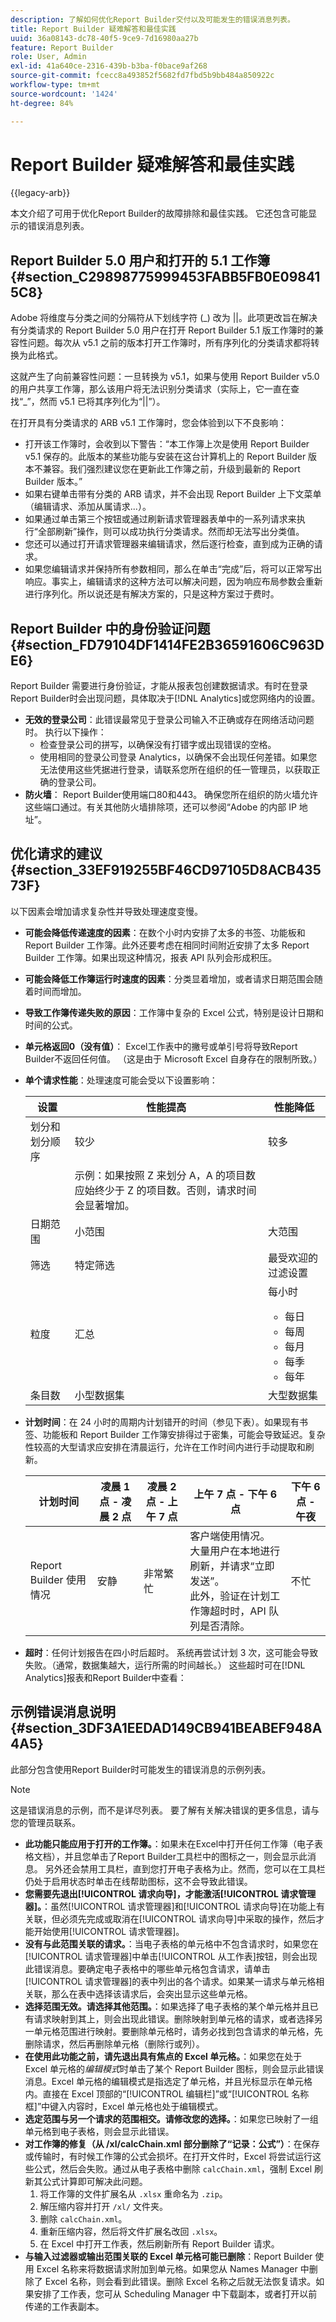 ```yaml
---
description: 了解如何优化Report Builder交付以及可能发生的错误消息列表。
title: Report Builder 疑难解答和最佳实践
uuid: 36a08143-dc78-40f5-9ce9-7d16980aa27b
feature: Report Builder
role: User, Admin
exl-id: 41a640ce-2316-439b-b3ba-f0bace9af268
source-git-commit: fcecc8a493852f5682fd7fbd5b9bb484a850922c
workflow-type: tm+mt
source-wordcount: '1424'
ht-degree: 84%

---
```


# Report Builder 疑难解答和最佳实践

{{legacy-arb}}

本文介绍了可用于优化Report Builder的故障排除和最佳实践。 它还包含可能显示的错误消息列表。

## Report Builder 5.0 用户和打开的 5.1 工作簿 {#section_C29898775999453FABB5FB0E098415C8}

Adobe 将维度与分类之间的分隔符从下划线字符 (_) 改为 ||。此项更改旨在解决有分类请求的 Report Builder 5.0 用户在打开 Report Builder 5.1 版工作簿时的兼容性问题。每次从 v5.1 之前的版本打开工作簿时，所有序列化的分类请求都将转换为此格式。

这就产生了向前兼容性问题：一旦转换为 v5.1，如果与使用 Report Builder v5.0 的用户共享工作簿，那么该用户将无法识别分类请求（实际上，它一直在查找“_”，然而 v5.1 已将其序列化为“||”）。

在打开具有分类请求的 ARB v5.1 工作簿时，您会体验到以下不良影响：

* 打开该工作簿时，会收到以下警告：“本工作簿上次是使用 Report Builder v5.1 保存的。此版本的某些功能与安装在这台计算机上的 Report Builder 版本不兼容。我们强烈建议您在更新此工作簿之前，升级到最新的 Report Builder 版本。”
* 如果右键单击带有分类的 ARB 请求，并不会出现 Report Builder 上下文菜单（编辑请求、添加从属请求...）。
* 如果通过单击第三个按钮或通过刷新请求管理器表单中的一系列请求来执行“全部刷新”操作，则可以成功执行分类请求。然而却无法写出分类值。
* 您还可以通过打开请求管理器来编辑请求，然后逐行检查，直到成为正确的请求。
* 如果您编辑请求并保持所有参数相同，那么在单击“完成”后，将可以正常写出响应。事实上，编辑请求的这种方法可以解决问题，因为响应布局参数会重新进行序列化。所以说还是有解决方案的，只是这种方案过于费时。

## Report Builder 中的身份验证问题 {#section_FD79104DF1414FE2B36591606C963DE6}

Report Builder 需要进行身份验证，才能从报表包创建数据请求。有时在登录Report Builder时会出现问题，具体取决于[!DNL Analytics]或您网络内的设置。

* **无效的登录公司**：此错误最常见于登录公司输入不正确或存在网络活动问题时。 执行以下操作：
   * 检查登录公司的拼写，以确保没有打错字或出现错误的空格。
   * 使用相同的登录公司登录 Analytics，以确保不会出现任何差错。如果您无法使用这些凭据进行登录，请联系您所在组织的任一管理员，以获取正确的登录公司。
* **防火墙**： Report Builder使用端口80和443。 确保您所在组织的防火墙允许这些端口通过。有关其他防火墙排除项，还可以参阅“Adobe 的内部 IP 地址”。

## 优化请求的建议 {#section_33EF919255BF46CD97105D8ACB43573F}

以下因素会增加请求复杂性并导致处理速度变慢。

* **可能会降低传递速度的因素**：在数个小时内安排了太多的书签、功能板和 Report Builder 工作簿。此外还要考虑在相同时间附近安排了太多 Report Builder 工作簿。如果出现这种情况，报表 API 队列会形成积压。
* **可能会降低工作簿运行时速度的因素**：分类显着增加，或者请求日期范围会随着时间而增加。
* **导致工作簿传递失败的原因**：工作簿中复杂的 Excel 公式，特别是设计日期和时间的公式。
* **单元格返回0（没有值）**： Excel工作表中的撇号或单引号将导致Report Builder不返回任何值。 （这是由于 Microsoft Excel 自身存在的限制所致。）
* **单个请求性能**：处理速度可能会受以下设置影响：

  | 设置 | 性能提高 | 性能降低 |
  |--- |--- |--- |
  | 划分和划分顺序 | 较少 | 较多 |
  |  | 示例：如果按照 Z 来划分 A，A 的项目数应始终少于 Z 的项目数。否则，请求时间会显著增加。 |
  | 日期范围 | 小范围 | 大范围 |
  | 筛选 | 特定筛选 | 最受欢迎的过滤设置 |
  | 粒度 | 汇总 | 每小时<ul><li>每日</li><li>每周</li><li>每月</li><li>每季</li><li>每年</li></ul> |
  | 条目数 | 小型数据集 | 大型数据集 |

* **计划时间**：在 24 小时的周期内计划错开的时间（参见下表）。如果现有书签、功能板和 Report Builder 工作簿安排得过于密集，可能会导致延迟。复杂性较高的大型请求应安排在清晨运行，允许在工作时间内进行手动提取和刷新。

  | 计划时间 | 凌晨 1 点 - 凌晨 2 点 | 凌晨 2 点 - 上午 7 点 | 上午 7 点 - 下午 6 点 | 下午 6 点 - 午夜 |
  |--- |--- |--- |--- |--- |
  | Report Builder 使用情况 | 安静 | 非常繁忙 | 客户端使用情况。<br>大量用户在本地进行刷新，并请求“立即发送”。<br>此外，验证在计划工作簿超时时，API 队列是否清除。 | 不忙 |

* **超时**：任何计划报告在四小时后超时。 系统再尝试计划 3 次，这可能会导致失败。（通常，数据集越大，运行所需的时间越长。） 这些超时可在[!DNL Analytics]报表和Report Builder中查看：

## 示例错误消息说明 {#section_3DF3A1EEDAD149CB941BEABEF948A4A5}

此部分包含使用Report Builder时可能发生的错误消息的示例列表。

>[!NOTE]
>
>这是错误消息的示例，而不是详尽列表。 要了解有关解决错误的更多信息，请与您的管理员联系。

* **此功能只能应用于打开的工作簿。**：如果未在Excel中打开任何工作簿（电子表格文档），并且您单击了Report Builder工具栏中的图标之一，则会显示此消息。 另外还会禁用工具栏，直到您打开电子表格为止。然而，您可以在工具栏仍处于启用状态时单击在线帮助图标，这不会导致此错误。
* **您需要先退出[!UICONTROL 请求向导]，才能激活[!UICONTROL 请求管理器]。**：虽然[!UICONTROL 请求管理器]和[!UICONTROL 请求向导]在功能上有关联，但必须先完成或取消在[!UICONTROL 请求向导]中采取的操作，然后才能开始使用[!UICONTROL 请求管理器]。
* **没有与此范围关联的请求。**：当电子表格的单元格中不包含请求时，如果您在[!UICONTROL 请求管理器]中单击[!UICONTROL 从工作表]按钮，则会出现此错误消息。要确定电子表格中的哪些单元格包含请求，请单击[!UICONTROL 请求管理器]的表中列出的各个请求。如果某一请求与单元格相关联，那么在表中选择该请求后，会突出显示这些单元格。
* **选择范围无效。请选择其他范围。**：如果选择了电子表格的某个单元格并且已有请求映射到其上，则会出现此错误。删除映射到单元格的请求，或者选择另一单元格范围进行映射。要删除单元格时，请务必找到包含请求的单元格，先删除请求，然后再删除单元格（删除行或列）。
* **在使用此功能之前，请先退出具有焦点的 Excel 单元格。**：如果您在处于 Excel 单元格的&#x200B;*编辑模式*&#x200B;时单击了某个 Report Builder 图标，则会显示此错误消息。Excel 单元格的编辑模式是指选定了单元格，并且光标显示在单元格内。直接在 Excel 顶部的“[!UICONTROL 编辑栏]”或“[!UICONTROL 名称框]”中键入内容时，Excel 单元格也处于编辑模式。
* **选定范围与另一个请求的范围相交。请修改您的选择。**：如果您已映射了一组单元格到电子表格，则会显示此错误。
* **对工作簿的修复（从 /xl/calcChain.xml 部分删除了“记录：公式”）**：在保存或传输时，有时候工作簿的公式会损坏。在打开文件时，Excel 将尝试运行这些公式，然后会失败。通过从电子表格中删除 `calcChain.xml`，强制 Excel 刷新其公式计算即可解决此问题。
   1. 将工作簿的文件扩展名从 `.xlsx` 重命名为 `.zip`。
   2. 解压缩内容并打开 `/xl/` 文件夹。
   3. 删除 `calcChain.xml`。
   4. 重新压缩内容，然后将文件扩展名改回 `.xlsx`。
   5. 在 Excel 中打开工作表，然后刷新所有 Report Builder 请求。
* **与输入过滤器或输出范围关联的 Excel 单元格可能已删除**：Report Builder 使用 Excel 名称来将数据请求附加到单元格。如果您从 Names Manager 中删除了 Excel 名称，则会看到此错误。删除 Excel 名称之后就无法恢复请求。如果安排了工作表，您可从 Scheduling Manager 中下载副本，或者打开以前传递的工作表副本。
